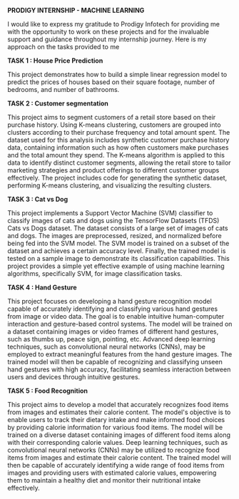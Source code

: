 **PRODIGY INTERNSHIP - MACHINE LEARNING**

I would like to express my gratitude to Prodigy Infotech for providing me with the opportunity to work on these projects and for the invaluable support and guidance throughout my internship journey.
Here is my approach on the tasks provided to me

**TASK 1 : House Price Prediction**

This project demonstrates how to build a simple linear regression model to predict the prices of houses based on their square footage, number of bedrooms, and number of bathrooms.

**TASK 2 : Customer segmentation**

This project aims to segment customers of a retail store based on their purchase history. Using K-means clustering, customers are grouped into clusters according to their purchase frequency and total amount spent. The dataset used for this analysis includes synthetic customer purchase history data, containing information such as how often customers make purchases and the total amount they spend. The K-means algorithm is applied to this data to identify distinct customer segments, allowing the retail store to tailor marketing strategies and product offerings to different customer groups effectively. The project includes code for generating the synthetic dataset, performing K-means clustering, and visualizing the resulting clusters.

**TASK 3 : Cat vs Dog**

This project implements a Support Vector Machine (SVM) classifier to classify images of cats and dogs using the TensorFlow Datasets (TFDS) Cats vs Dogs dataset. The dataset consists of a large set of images of cats and dogs. The images are preprocessed, resized, and normalized before being fed into the SVM model. The SVM model is trained on a subset of the dataset and achieves a certain accuracy level. Finally, the trained model is tested on a sample image to demonstrate its classification capabilities. This project provides a simple yet effective example of using machine learning algorithms, specifically SVM, for image classification tasks.

**TASK 4 : Hand Gesture**

This project focuses on developing a hand gesture recognition model capable of accurately identifying and classifying various hand gestures from image or video data. The goal is to enable intuitive human-computer interaction and gesture-based control systems. The model will be trained on a dataset containing images or video frames of different hand gestures, such as thumbs up, peace sign, pointing, etc. Advanced deep learning techniques, such as convolutional neural networks (CNNs), may be employed to extract meaningful features from the hand gesture images. The trained model will then be capable of recognizing and classifying unseen hand gestures with high accuracy, facilitating seamless interaction between users and devices through intuitive gestures.

**TASK 5 : Food Recognition**

This project aims to develop a model that accurately recognizes food items from images and estimates their calorie content. The model's objective is to enable users to track their dietary intake and make informed food choices by providing calorie information for various food items. The model will be trained on a diverse dataset containing images of different food items along with their corresponding calorie values. Deep learning techniques, such as convolutional neural networks (CNNs) may be utilized to recognize food items from images and estimate their calorie content. The trained model will then be capable of accurately identifying a wide range of food items from images and providing users with estimated calorie values, empowering them to maintain a healthy diet and monitor their nutritional intake effectively.
